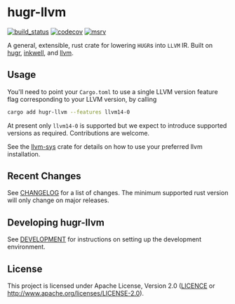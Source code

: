 # hugr-llvm

[![build_status][]](https://github.com/CQCL/hugr-llvm/actions)
[![codecov](https://codecov.io/github/CQCL/hugr-llvm/graph/badge.svg?token=TN3DSNHF43)](https://codecov.io/github/CQCL/hugr-llvm)
[![msrv][]](https://github.com/CQCL/hugr-llvm)

A general, extensible, rust crate for lowering `HUGR`s into `LLVM` IR. Built on [hugr][], [inkwell][], and [llvm][].

## Usage

You'll need to point your `Cargo.toml` to use a single LLVM version feature flag corresponding to your LLVM version, by calling

```bash
cargo add hugr-llvm --features llvm14-0
```

At present only `llvm14-0` is supported but we expect to introduce supported versions as required. Contributions are welcome.

See the [llvm-sys][] crate for details on how to use your preferred llvm installation.

## Recent Changes

See [CHANGELOG](CHANGELOG.md) for a list of changes. The minimum supported rust
version will only change on major releases.

## Developing hugr-llvm

See [DEVELOPMENT](DEVELOPMENT.md) for instructions on setting up the development environment.

## License

This project is licensed under Apache License, Version 2.0 ([LICENCE](LICENCE) or <http://www.apache.org/licenses/LICENSE-2.0>).

  [build_status]: https://github.com/CQCL/hugr-llvm/actions/workflows/ci-rs.yml/badge.svg?branch=main
  [msrv]: https://img.shields.io/badge/rust-1.75.0%2B-blue.svg
  [hugr]: https://lib.rs/crates/hugr
  [inkwell]: https://thedan64.github.io/inkwell/inkwell/index.html
  [llvm-sys]: https://crates.io/crates/llvm-sys
  [llvm]: https://llvm.org/
  [guppy]: https://github.com/CQCL/guppylang
